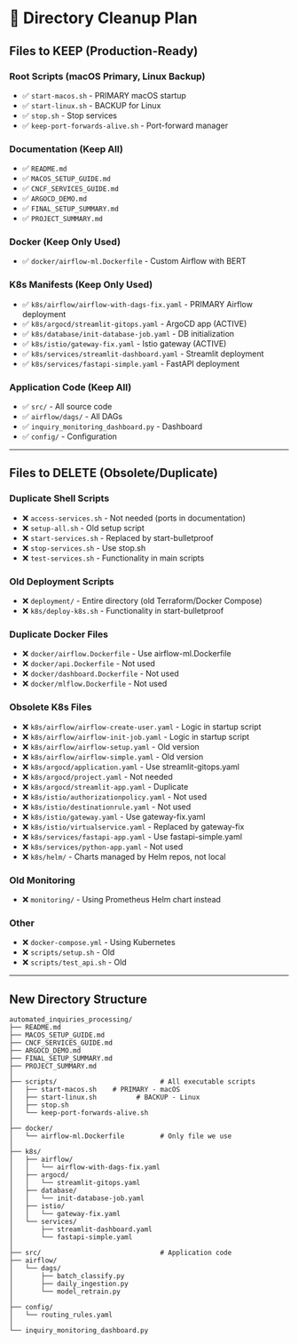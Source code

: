 # 🧹 Directory Cleanup Plan

## Files to KEEP (Production-Ready)

### **Root Scripts (macOS Primary, Linux Backup)**
- ✅ `start-macos.sh` - PRIMARY macOS startup
- ✅ `start-linux.sh` - BACKUP for Linux
- ✅ `stop.sh` - Stop services
- ✅ `keep-port-forwards-alive.sh` - Port-forward manager

### **Documentation (Keep All)**
- ✅ `README.md`
- ✅ `MACOS_SETUP_GUIDE.md`
- ✅ `CNCF_SERVICES_GUIDE.md`
- ✅ `ARGOCD_DEMO.md`
- ✅ `FINAL_SETUP_SUMMARY.md`
- ✅ `PROJECT_SUMMARY.md`

### **Docker (Keep Only Used)**
- ✅ `docker/airflow-ml.Dockerfile` - Custom Airflow with BERT

### **K8s Manifests (Keep Only Used)**
- ✅ `k8s/airflow/airflow-with-dags-fix.yaml` - PRIMARY Airflow deployment
- ✅ `k8s/argocd/streamlit-gitops.yaml` - ArgoCD app (ACTIVE)
- ✅ `k8s/database/init-database-job.yaml` - DB initialization
- ✅ `k8s/istio/gateway-fix.yaml` - Istio gateway (ACTIVE)
- ✅ `k8s/services/streamlit-dashboard.yaml` - Streamlit deployment
- ✅ `k8s/services/fastapi-simple.yaml` - FastAPI deployment

### **Application Code (Keep All)**
- ✅ `src/` - All source code
- ✅ `airflow/dags/` - All DAGs
- ✅ `inquiry_monitoring_dashboard.py` - Dashboard
- ✅ `config/` - Configuration

---

## Files to DELETE (Obsolete/Duplicate)

### **Duplicate Shell Scripts**
- ❌ `access-services.sh` - Not needed (ports in documentation)
- ❌ `setup-all.sh` - Old setup script
- ❌ `start-services.sh` - Replaced by start-bulletproof
- ❌ `stop-services.sh` - Use stop.sh
- ❌ `test-services.sh` - Functionality in main scripts

### **Old Deployment Scripts**
- ❌ `deployment/` - Entire directory (old Terraform/Docker Compose)
- ❌ `k8s/deploy-k8s.sh` - Functionality in start-bulletproof

### **Duplicate Docker Files**
- ❌ `docker/airflow.Dockerfile` - Use airflow-ml.Dockerfile
- ❌ `docker/api.Dockerfile` - Not used
- ❌ `docker/dashboard.Dockerfile` - Not used
- ❌ `docker/mlflow.Dockerfile` - Not used

### **Obsolete K8s Files**
- ❌ `k8s/airflow/airflow-create-user.yaml` - Logic in startup script
- ❌ `k8s/airflow/airflow-init-job.yaml` - Logic in startup script
- ❌ `k8s/airflow/airflow-setup.yaml` - Old version
- ❌ `k8s/airflow/airflow-simple.yaml` - Old version
- ❌ `k8s/argocd/application.yaml` - Use streamlit-gitops.yaml
- ❌ `k8s/argocd/project.yaml` - Not needed
- ❌ `k8s/argocd/streamlit-app.yaml` - Duplicate
- ❌ `k8s/istio/authorizationpolicy.yaml` - Not used
- ❌ `k8s/istio/destinationrule.yaml` - Not used
- ❌ `k8s/istio/gateway.yaml` - Use gateway-fix.yaml
- ❌ `k8s/istio/virtualservice.yaml` - Replaced by gateway-fix
- ❌ `k8s/services/fastapi-app.yaml` - Use fastapi-simple.yaml
- ❌ `k8s/services/python-app.yaml` - Not used
- ❌ `k8s/helm/` - Charts managed by Helm repos, not local

### **Old Monitoring**
- ❌ `monitoring/` - Using Prometheus Helm chart instead

### **Other**
- ❌ `docker-compose.yml` - Using Kubernetes
- ❌ `scripts/setup.sh` - Old
- ❌ `scripts/test_api.sh` - Old

---

## New Directory Structure

```
automated_inquiries_processing/
├── README.md
├── MACOS_SETUP_GUIDE.md
├── CNCF_SERVICES_GUIDE.md
├── ARGOCD_DEMO.md
├── FINAL_SETUP_SUMMARY.md
├── PROJECT_SUMMARY.md
│
├── scripts/                          # All executable scripts
│   ├── start-macos.sh    # PRIMARY - macOS
│   ├── start-linux.sh          # BACKUP - Linux
│   ├── stop.sh
│   └── keep-port-forwards-alive.sh
│
├── docker/
│   └── airflow-ml.Dockerfile         # Only file we use
│
├── k8s/
│   ├── airflow/
│   │   └── airflow-with-dags-fix.yaml
│   ├── argocd/
│   │   └── streamlit-gitops.yaml
│   ├── database/
│   │   └── init-database-job.yaml
│   ├── istio/
│   │   └── gateway-fix.yaml
│   └── services/
│       ├── streamlit-dashboard.yaml
│       └── fastapi-simple.yaml
│
├── src/                              # Application code
├── airflow/
│   └── dags/
│       ├── batch_classify.py
│       ├── daily_ingestion.py
│       └── model_retrain.py
│
├── config/
│   └── routing_rules.yaml
│
└── inquiry_monitoring_dashboard.py
```

